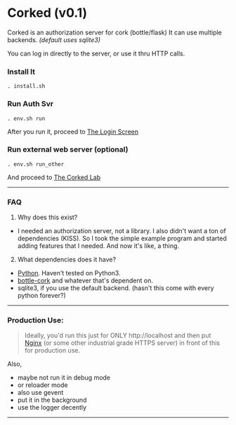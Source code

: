Corked (v0.1)
=========

Corked is an authorization server for cork (bottle/flask)
It can use multiple backends. *(default uses sqlite3)*

You can log in directly to the server, or use it thru HTTP calls.

### Install It

    . install.sh

### Run Auth Svr

    . env.sh run

After you run it,
 proceed to [The Login Screen](http://localhost:8080/login)

### Run external web server (optional)

    . env.sh run_other

And proceed to [The Corked Lab](http://localhost:8000/)

------------
### FAQ

1. Why does this exist?

 - I needed an authorization server, not a library.  I also didn't want a ton of dependencies (KISS).
So I took the simple example program and started adding features that I needed.  And now it's like, a thing.

2. What dependencies does it have?

 - [Python](http://www.python.org/).  Haven't tested on Python3.
 - [bottle-cork](http://cork.firelet.net/) and whatever that's dependent on.
 - sqlite3, if you use the default backend. (hasn't this come with every python forever?)

------------

### Production Use:

>Ideally, you'd run this just for ONLY http://localhost and then put [Nginx](http://nginx.org/)
(or some other industrial grade HTTPS server) in front of this for production use.

Also,
- maybe not run it in debug mode
- or reloader mode
- also use gevent
- put it in the background
- use the logger decently

------------
